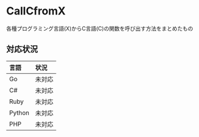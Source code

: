 # CallCfromX
各種プログラミング言語(X)からC言語(C)の関数を呼び出す方法をまとめたもの

## 対応状況
|言語|状況|
|:--|:--|
|Go|未対応|
|C#|未対応|
|Ruby|未対応|
|Python|未対応|
|PHP|未対応|
